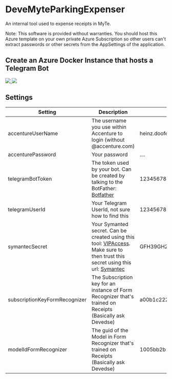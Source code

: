 # DeveMyteParkingExpenser
An internal tool used to expense receipts in MyTe.

Note: This software is provided without warranties. You should host this Azure template on your own private Azure Subscription so other users can't extract passwords or other secrets from the AppSettings of the application.

## Create an Azure Docker Instance that hosts a Telegram Bot

<a href="https://portal.azure.com/#create/Microsoft.Template/uri/https%3A%2F%2Fraw.githubusercontent.com%2Fdevedse%2FDeveMyteParkingExpenser%2Fmaster%2FDeveMyteParkingExpenser.ARM%2FWebSite.json" target="_blank">
    <img src="http://azuredeploy.net/deploybutton.png"/>
</a>
<a href="http://armviz.io/#/?load=https%3A%2F%2Fraw.githubusercontent.com%2Fdevedse%2FDeveMyteParkingExpenser%2Fmaster%2FDeveMyteParkingExpenser.ARM%2FWebSite.json" target="_blank">
    <img src="http://armviz.io/visualizebutton.png"/>
</a>

## Settings

| Setting | Description | Example |
| -- | -- | -- |
| accentureUserName | The username you use within Accenture to login (without @accenture.com) | heinz.doofenshmirtz |
| accenturePassword | Your password | .... |
| telegramBotToken | The token used by your bot. Can be created by talking to the BotFather: [Botfather](https://telegram.me/botfather) | 123456789:AAABABABAABA_JJDJARHAHR93F_fww84h |
| telegramUserId | Your Telegram UserId, not sure how to find this | 123456789 |
| symantecSecret | Your Symanted secret. Can be created using this tool: [VIPAccess](https://github.com/dlenski/python-vipaccess). Make sure to then trust this secret using this url: [Symantec](https://federation-sts.accenture.com/adfs/ls?wa=wsignin1.0&wtrealm=https://federation-sts.accenture.com/vip/ls/&wctx=rm=0&id=passive&ru=%2fvip%2fls%2fsymantec%2fsignon) | GFH39GH2L5GH2GI4853HL9ASG5O2HGIR |
| subscriptionKeyFormRecognizer | The Subscription key for an instance of Form Recognizer that's trained on Receipts (Basically ask Devedse) | a00b1c2222d44e55555555ffffff1aa323 |
| modelIdFormRecognizer | The guid of the Model in Form Recognizer that's trained on Receipts (Basically ask Devedse) | 1005bb2b-550f-40e7-816c-caf3c74abf2a |
